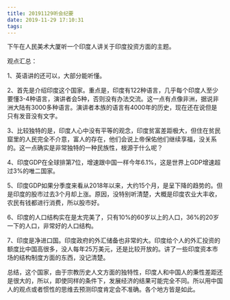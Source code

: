 ```yaml
---
title: 20191129听会纪要
date: 2019-11-29 17:10:31
tags:
---
```


下午在人民美术大厦听一个印度人讲关于印度投资方面的主题。



观点汇总：

1、英语讲的还可以，大部分能听懂。

2、首先是介绍印度这个国家。重点是，印度有122种语言，几乎每个印度人至少要懂3-4种语言，演讲者会5种，否则没有办法交流。这一点有点像非洲，据说非洲大陆有3000多种语言。演讲者本族的语言有4000年的历史，现在还在说但是只有发音没有文字。

3、比较独特的是，印度人心中没有平等的观念，印度贫富差距极大，但住在贫民窟里的人民完全不介意，富人的存在，他们会说上帝保佑他们继续享福，没关系的。这一点确实是非常独特的一种民族性，根源于什么呢？

4、印度GDP在全球排第7位，增速跟中国一样今年6.1%，这是世界上GDP增速超过3%的唯二国家。

5、印度GDP如果分季度来看从2018年以来，大约15个月，是呈下降的趋势的。但是印度的股市过去3个月却上涨。原因，没特别听清楚，大概是印度农业大丰收，农民有钱都进行消费，所以股市好。

6、印度的人口结构实在是太完美了，只有10%的60岁以上的人口，36%的20岁一下的人口，非常好的人口结构。

7、印度是净进口国。印度政府的外汇储备也非常的大。印度给个人的外汇投资的额度比中国高很多，没人每年25万美元，还是比较开放的。讲了一些印度资本市场的结构制度方面的东西，没记清楚。



总结，这个国家，由于宗教历史人文方面的独特性，印度人和中国人的秉性差距还是很大的，所以，即使同样的条件下，发展经济的结果可能完全不同。所以用中国人的观点或者惯性的思维去预测印度肯定会不准确。各个地方皆是如此。